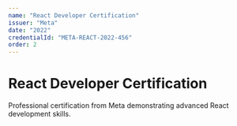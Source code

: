 ```yaml
---
name: "React Developer Certification"
issuer: "Meta"
date: "2022"
credentialId: "META-REACT-2022-456"
order: 2
---
```


# React Developer Certification

Professional certification from Meta demonstrating advanced React development skills.